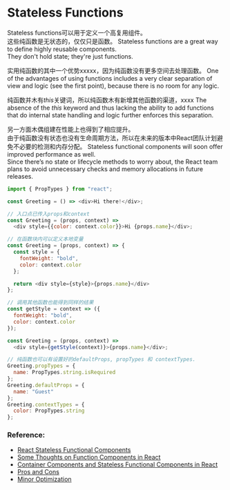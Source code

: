 # Stateless Functions 

Stateless functions可以用于定义一个高复用组件。<br/>
这些纯函数是无状态的，仅仅只是函数。
Stateless functions are a great way to define highly reusable components.<br/>
They don't hold state; they're just functions.

实用纯函数的其中一个优势xxxxx，因为纯函数没有更多空间去处理函数。
One of the advantages of using functions includes a very clear separation of view and logic (see the first point), because there is no room for any logic.

纯函数并木有*this*关键词，所以纯函数木有新增其他函数的渠道，xxxx
The absence of the *this* keyword and thus lacking the ability to add functions that do internal state handling and logic further enforces this separation.

另一方面木偶组建在性能上也得到了相应提升。<br/>
由于纯函数没有状态也没有生命周期方法，所以在未来的版本中React团队计划避免不必要的检测和内存分配。
Stateless functional components will soon offer improved performance as well.<br/>
Since there’s no state or lifecycle methods to worry about, the React team plans to avoid unnecessary checks and memory allocations in future releases.

```javascript
import { PropTypes } from "react";

const Greeting = () => <div>Hi there!</div>;

// 入口点已传入props和context
const Greeting = (props, context) =>
  <div style={{color: context.color}}>Hi {props.name}</div>;

// 在函数块内可以定义本地变量
const Greeting = (props, context) => {
  const style = {
    fontWeight: "bold",
    color: context.color
  };

  return <div style={style}>{props.name}</div>
};

// 调用其他函数也能得到同样的结果
const getStyle = context => ({
  fontWeight: "bold",
  color: context.color
});

const Greeting = (props, context) =>
  <div style={getStyle(context)}>{props.name}</div>;

// 纯函数也可以有设置好的defaultProps, propTypes 和 contextTypes.
Greeting.propTypes = {
  name: PropTypes.string.isRequired
};
Greeting.defaultProps = {
  name: "Guest"
};
Greeting.contextTypes = {
  color: PropTypes.string
};
```

### Reference:
- [React Stateless Functional Components](https://medium.com/@housecor/react-stateless-functional-components-nine-wins-you-might-have-overlooked-997b0d933dbc#.uf2v8yt3y)
- [Some Thoughts on Function Components in React](https://medium.com/javascript-inside/some-thoughts-on-function-components-in-react-cb2938686bc7#.yol3kq7gb)
- [Container Components and Stateless Functional Components in React](http://www.zsoltnagy.eu/container-components-and-stateless-functional-components-in-react/)
- [Pros and Cons](http://stackoverflow.com/questions/40703675/react-functional-stateless-component-purecomponent-component-what-are-the-dif)
- [Minor Optimization](http://cooperm.com/2016/10/19/clean-up-stateless-react-components-with-inline-render-functions/)

